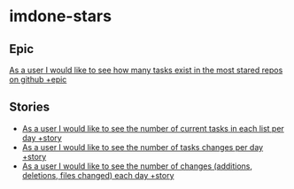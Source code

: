 imdone-stars
====

Epic
----
[As a user I would like to see how many tasks exist in the most stared repos on github +epic](#doing:0)

Stories
----
- [As a user I would like to see the number of current tasks in each list per day +story](#todo:0)
- [As a user I would like to see the number of tasks changes per day +story](#todo:0)
- [As a user I would like to see the number of changes (additions, deletions, files changed) each day +story](#doing:0)